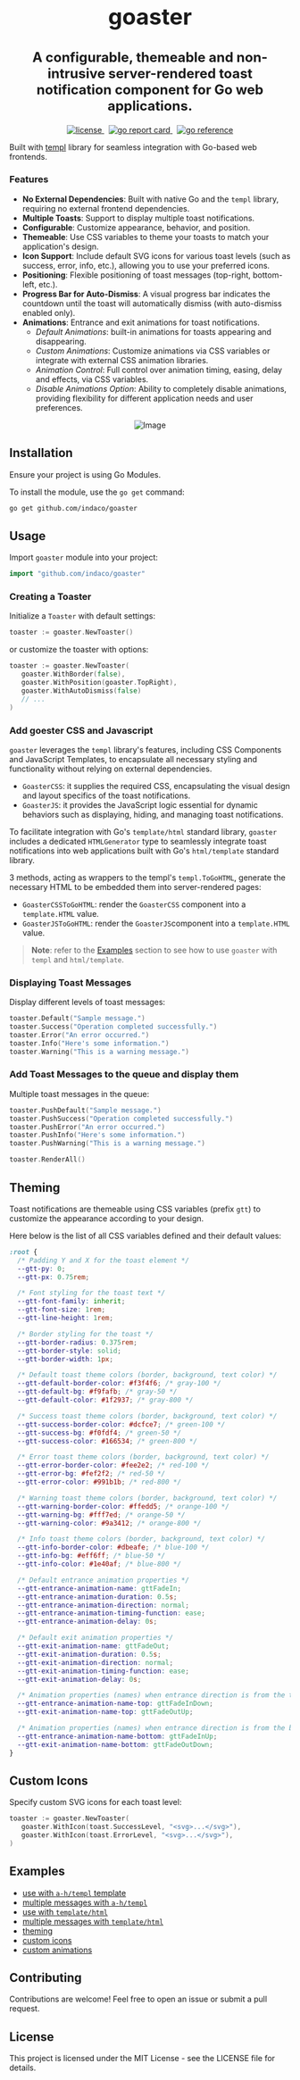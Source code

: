 <h1 align="center" style="font-size: 2.5rem;">
  goaster
</h1>
<h2 align="center" style="font-size: 1.5rem;">
A configurable, themeable and non-intrusive server-rendered toast notification component for Go web applications.
</h2>
<p align="center">
    <a href="https://github.com/indaco/goaster/blob/main/LICENSE" target="_blank">
        <img src="https://img.shields.io/badge/license-mit-blue?style=flat-square&logo=none" alt="license" />
    </a>
     &nbsp;
     <a href="https://goreportcard.com/report/github.com/indaco/goaster/" target="_blank">
        <img src="https://goreportcard.com/badge/github.com/indaco/goaster" alt="go report card" />
    </a>
    &nbsp;
    <a href="https://pkg.go.dev/github.com/indaco/goaster/" target="_blank">
        <img src="https://pkg.go.dev/badge/github.com/indaco/goaster/.svg" alt="go reference" />
    </a>
</p>

Built with [templ](https://github.com/a-h/templ) library for seamless integration with Go-based web frontends.

### Features

- **No External Dependencies**: Built with native Go and the `templ` library, requiring no external frontend dependencies.
- **Multiple Toasts**: Support to display multiple toast notifications.
- **Configurable**: Customize appearance, behavior, and position.
- **Themeable**: Use CSS variables to theme your toasts to match your application's design.
- **Icon Support**: Include default SVG icons for various toast levels (such as success, error, info, etc.), allowing you to use your preferred icons.
- **Positioning**: Flexible positioning of toast messages (top-right, bottom-left, etc.).
- **Progress Bar for Auto-Dismiss**: A visual progress bar indicates the countdown until the toast will automatically dismiss (with auto-dismiss enabled only).
- **Animations**: Entrance and exit animations for toast notifications.
  - _Default Animations_: built-in animations for toasts appearing and disappearing.
  - _Custom Animations_: Customize animations via CSS variables or integrate with external CSS animation libraries.
  - _Animation Control_: Full control over animation timing, easing, delay and effects, via CSS variables.
  - _Disable Animations Option_: Ability to completely disable animations, providing flexibility for different application needs and user preferences.

<div style="display: flex; justify-content: center;">
   <img src="statics/demo.gif" alt="Image" >
</div>

## Installation

Ensure your project is using Go Modules.

To install the module, use the `go get` command:

```sh
go get github.com/indaco/goaster
```

## Usage

Import `goaster` module into your project:

```go
import "github.com/indaco/goaster"
```

### Creating a Toaster

Initialize a `Toaster` with default settings:

```go
toaster := goaster.NewToaster()
```

or customize the toaster with options:

```go
toaster := goaster.NewToaster(
   goaster.WithBorder(false), 
   goaster.WithPosition(goaster.TopRight), 
   goaster.WithAutoDismiss(false)
   // ...
)
```

### Add goester CSS and Javascript

`goaster` leverages the `templ` library's features, including CSS Components and JavaScript Templates, to encapsulate all necessary styling and functionality without relying on external dependencies.

- `GoasterCSS`: it supplies the required CSS, encapsulating the visual design and layout specifics of the toast notifications.
- `GoasterJS`: it provides the JavaScript logic essential for dynamic behaviors such as displaying, hiding, and managing toast notifications.

To facilitate integration with Go's `template/html` standard library, `goaster` includes a dedicated `HTMLGenerator` type to seamlessly integrate toast notifications into web applications built with Go's `html/template` standard library. 

3 methods, acting as wrappers to the templ's `templ.ToGoHTML`, generate the necessary HTML to be embedded them into server-rendered pages:

- `GoasterCSSToGoHTML`: render the `GoasterCSS` component into a `template.HTML` value.
- `GoasterJSToGoHTML`: render the `GoasterJS`component into a `template.HTML` value.

> **Note**: refer to the [Examples](#examples) section to see how to use `goaster` with `templ` and `html/template`.

### Displaying Toast Messages
 
Display different levels of toast messages:

```go
toaster.Default("Sample message.")
toaster.Success("Operation completed successfully.")
toaster.Error("An error occurred.")
toaster.Info("Here's some information.")
toaster.Warning("This is a warning message.")
```

### Add Toast Messages to the queue and display them

Multiple toast messages in the queue:

```go
toaster.PushDefault("Sample message.")
toaster.PushSuccess("Operation completed successfully.")
toaster.PushError("An error occurred.")
toaster.PushInfo("Here's some information.")
toaster.PushWarning("This is a warning message.")

toaster.RenderAll()
```

## Theming

Toast notifications are themeable using CSS variables (prefix `gtt`) to customize the appearance according to your design.

Here below is the list of all CSS variables defined and their default values:

```css
:root {
  /* Padding Y and X for the toast element */
  --gtt-py: 0;
  --gtt-px: 0.75rem;

  /* Font styling for the toast text */
  --gtt-font-family: inherit;
  --gtt-font-size: 1rem;
  --gtt-line-height: 1rem;

  /* Border styling for the toast */
  --gtt-border-radius: 0.375rem;
  --gtt-border-style: solid;
  --gtt-border-width: 1px;

  /* Default toast theme colors (border, background, text color) */
  --gtt-default-border-color: #f3f4f6; /* gray-100 */
  --gtt-default-bg: #f9fafb; /* gray-50 */
  --gtt-default-color: #1f2937; /* gray-800 */

  /* Success toast theme colors (border, background, text color) */
  --gtt-success-border-color: #dcfce7; /* green-100 */
  --gtt-success-bg: #f0fdf4; /* green-50 */
  --gtt-success-color: #166534; /* green-800 */

  /* Error toast theme colors (border, background, text color) */
  --gtt-error-border-color: #fee2e2; /* red-100 */
  --gtt-error-bg: #fef2f2; /* red-50 */
  --gtt-error-color: #991b1b; /* red-800 */

  /* Warning toast theme colors (border, background, text color) */
  --gtt-warning-border-color: #ffedd5; /* orange-100 */
  --gtt-warning-bg: #fff7ed; /* orange-50 */
  --gtt-warning-color: #9a3412; /* orange-800 */

  /* Info toast theme colors (border, background, text color) */
  --gtt-info-border-color: #dbeafe; /* blue-100 */
  --gtt-info-bg: #eff6ff; /* blue-50 */
  --gtt-info-color: #1e40af; /* blue-800 */

  /* Default entrance animation properties */
  --gtt-entrance-animation-name: gttFadeIn;
  --gtt-entrance-animation-duration: 0.5s;
  --gtt-entrance-animation-direction: normal;
  --gtt-entrance-animation-timing-function: ease;
  --gtt-entrance-animation-delay: 0s;

  /* Default exit animation properties */
  --gtt-exit-animation-name: gttFadeOut;
  --gtt-exit-animation-duration: 0.5s;
  --gtt-exit-animation-direction: normal;
  --gtt-exit-animation-timing-function: ease;
  --gtt-exit-animation-delay: 0s;

  /* Animation properties (names) when entrance direction is from the top */
  --gtt-entrance-animation-name-top: gttFadeInDown;
  --gtt-exit-animation-name-top: gttFadeOutUp;

  /* Animation properties (names) when entrance direction is from the bottom */
  --gtt-entrance-animation-name-bottom: gttFadeInUp;
  --gtt-exit-animation-name-bottom: gttFadeOutDown;
}
```

## Custom Icons

Specify custom SVG icons for each toast level:

```go
toaster := goaster.NewToaster(
   goaster.WithIcon(toast.SuccessLevel, "<svg>...</svg>"),
   goaster.WithIcon(toast.ErrorLevel, "<svg>...</svg>"),
)
```

## Examples

- [use with `a-h/templ` template](_examples/a-h-templ-single-toast)
- [multiple messages with `a-h/templ`](_examples/a-h-templ-multiple-toasts)
- [use with `template/html`](_examples/go-html-template-single-toast)
- [multiple  messages with `template/html`](_examples/go-html-template-multiple-toasts)
- [theming](_examples/theming)
- [custom icons](_examples/custom-icons)
- [custom animations](_examples/custom-animations)

## Contributing

Contributions are welcome! Feel free to open an issue or submit a pull request.

## License

This project is licensed under the MIT License - see the LICENSE file for details.
